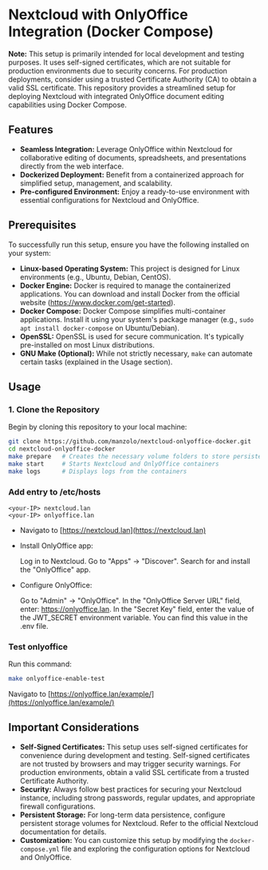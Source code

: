 # Nextcloud with OnlyOffice Integration (Docker Compose)

**Note:** This setup is primarily intended for local development and testing purposes. It uses self-signed certificates, which are not suitable for production environments due to security concerns. For production deployments, consider using a trusted Certificate Authority (CA) to obtain a valid SSL certificate.
This repository provides a streamlined setup for deploying Nextcloud with integrated OnlyOffice document editing capabilities using Docker Compose.

## Features

- **Seamless Integration:** Leverage OnlyOffice within Nextcloud for collaborative editing of documents, spreadsheets, and presentations directly from the web interface.
- **Dockerized Deployment:** Benefit from a containerized approach for simplified setup, management, and scalability.
- **Pre-configured Environment:** Enjoy a ready-to-use environment with essential configurations for Nextcloud and OnlyOffice.

## Prerequisites

To successfully run this setup, ensure you have the following installed on your system:

- **Linux-based Operating System:** This project is designed for Linux environments (e.g., Ubuntu, Debian, CentOS).
- **Docker Engine:** Docker is required to manage the containerized applications. You can download and install Docker from the official website (https://www.docker.com/get-started).
- **Docker Compose:** Docker Compose simplifies multi-container applications. Install it using your system's package manager (e.g., `sudo apt install docker-compose` on Ubuntu/Debian).
- **OpenSSL:** OpenSSL is used for secure communication. It's typically pre-installed on most Linux distributions.
- **GNU Make (Optional):** While not strictly necessary, `make` can automate certain tasks (explained in the Usage section).

## Usage

### 1. Clone the Repository

Begin by cloning this repository to your local machine:

```bash
git clone https://github.com/manzolo/nextcloud-onlyoffice-docker.git
cd nextcloud-onlyoffice-docker
make prepare   # Creates the necessary volume folders to store persistent data for Nextcloud and OnlyOffice
make start     # Starts Nextcloud and OnlyOffice containers
make logs      # Displays logs from the containers

```

### Add entry to /etc/hosts
```
<your-IP> nextcloud.lan
<your-IP> onlyoffice.lan
```

- Navigato to [https://nextcloud.lan](https://nextcloud.lan)

- Install OnlyOffice app:

    Log in to Nextcloud.
    Go to "Apps" -> "Discover".
    Search for and install the "OnlyOffice" app.

- Configure OnlyOffice:

    Go to "Admin" -> "OnlyOffice".
    In the "OnlyOffice Server URL" field, enter: https://onlyoffice.lan.
    In the "Secret Key" field, enter the value of the JWT_SECRET environment variable. You can find this value in the .env file.

### Test onlyoffice
Run this command:
```bash
make onlyoffice-enable-test
```
Navigato to [https://onlyoffice.lan/example/](https://onlyoffice.lan/example/)
    
## Important Considerations

- **Self-Signed Certificates:** This setup uses self-signed certificates for convenience during development and testing. Self-signed certificates are not trusted by browsers and may trigger security warnings. For production environments, obtain a valid SSL certificate from a trusted Certificate Authority.
- **Security:** Always follow best practices for securing your Nextcloud instance, including strong passwords, regular updates, and appropriate firewall configurations.
- **Persistent Storage:** For long-term data persistence, configure persistent storage volumes for Nextcloud. Refer to the official Nextcloud documentation for details.
- **Customization:** You can customize this setup by modifying the `docker-compose.yml` file and exploring the configuration options for Nextcloud and OnlyOffice.

